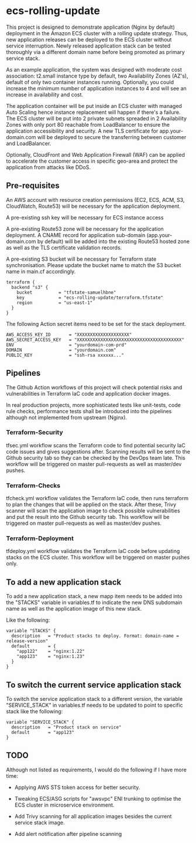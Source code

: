 # ecs-rolling-update

This project is designed to demonstrate application (Nginx by default) deployment in the Amazon ECS cluster with a rolling update strategy. Thus, new application releases can be deployed to the ECS cluster without service interruption. Newly released application stack can be tested thoroughly via a different domain name before being promoted as primary service stack.

As an example application, the system was designed with moderate cost association: t2.small instance type by default, two Availability Zones (AZ's), default of only two container instances running. Optionally, you could increase the minimum number of application instances to 4 and will see an increase in availability and cost.

The application container will be put inside an ECS cluster with managed Auto Scaling hence instance replacement will happen if there's a failure. The ECS cluster will be put into 2 private subnets spreaded in 2 Availability Zones with only port 80 reachable from LoadBalancer to ensure the application accessibility and security. A new TLS certificate for app.your-domain.com will be deployed to secure the transferring between customer and LoadBalancer.

Optionally, CloudFront and Web Application Firewall (WAF) can be applied to accelerate the customer access in specific geo-area and protect the application from attacks like DDoS.

## Pre-requisites

An AWS account with resource creation permissions (EC2, ECS, ACM, S3, CloudWatch, Route53) will be necessary for the application deployment.

A pre-existing ssh key will be necessary for ECS instance access

A pre-existing Route53 zone will be necessary for the application deployment. A CNAME record for application sub-domain (app.your-domain.com by default) will be added into the existing Route53 hosted zone as well as the TLS certificate validation records.

A pre-existing S3 bucket will be necessary for Terraform state synchronisation. Please update the bucket name to match the S3 bucket name in main.cf accordingly.

```shell
terraform {
  backend "s3" {
    bucket          = "tfstate-samuelhbne"
    key             = "ecs-rolling-update/terraform.tfstate"
    region          = "us-east-1"
  }
}
```

The following Action secret items need to be set for the stack deployment.

```shell
AWS_ACCESS_KEY_ID       = "XXXXXXXXXXXXXXXXXXXX"
AWS_SECRET_ACCESS_KEY   = "XXXXXXXXXXXXXXXXXXXXXXXXXXXXXXXXXXXXXXXX"
ENV                     = "yourdomain-com-prd"
DOMAIN                  = "yourdomain.com"
PUBLIC_KEY              = "ssh-rsa xxxxxx..."
```

## Pipelines

The Github Action workflows of this project will check potential risks and vulnerabilities in Terraform IaC code and application docker images.

In real production projects, more sophisticated tests like unit-tests, code rule checks, performance tests shall be introduced into the pipelines although not implemented from upstream (Nginx).

### Terraform-Security

tfsec.yml workflow scans the Terraform code to find potential security IaC code issues and gives suggestions after. Scanning results will be sent to the Github security tab so they can be checked by the DevOps team late. This workflow will be triggered on master pull-requests as well as master/dev pushes.

### Terraform-Checks

tfcheck.yml workflow validates the Terraform IaC code, then runs terraform to plan the changes that will be applied on the stack. After these, Trivy scanner will scan the application image to check possible vulnerabilities and put the result into the Github security tab. This workflow will be triggered on master pull-requests as well as master/dev pushes.

### Terraform-Deployment

tfdeploy.yml workflow validates the Terraform IaC code before updating stacks on the ECS cluster. This workflow will be triggered on master pushes only.

## To add a new application stack

To add a new application stack, a new mapp item needs to be added into the "STACKS" variable in variables.tf to indicate the new DNS subdomain name as well as the application image of this new stack.

Like the following:

```shell
variable "STACKS" {
  description   = "Product stacks to deploy. Format: domain-name = release-version"
  default       = {
    "app122"    = "nginx:1.22"
    "app123"    = "nginx:1.23"
  }
}
```

## To switch the current service application stack

To switch the service application stack to a different version, the variable "SERVICE_STACK" in variables.tf needs to be updated to point to specific stack like the following:

```shell
variable "SERVICE_STACK" {
  description   = "Product stack on service"
  default       = "app123"
}
```

## TODO

Although not listed as requirements, I would do the following if I have more time:

- Applying AWS STS token access for better security.

- Tweaking ECS/ASG scripts for "awsvpc" ENI trunking to optimise the ECS cluster in microservice environment.

- Add Trivy scanning for all application images besides the current service stack image.

- Add alert notification after pipeline scanning
